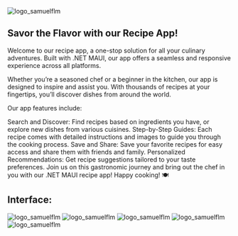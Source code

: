 <img src="Imagens/logo.png" alt="logo_samuelflm">


## Savor the Flavor with our Recipe App!

Welcome to our recipe app, a one-stop solution for all your culinary adventures. Built with .NET MAUI, our app offers a seamless and responsive experience across all platforms.

Whether you’re a seasoned chef or a beginner in the kitchen, our app is designed to inspire and assist you. With thousands of recipes at your fingertips, you’ll discover dishes from around the world.

Our app features include:

Search and Discover: Find recipes based on ingredients you have, or explore new dishes from various cuisines.
Step-by-Step Guides: Each recipe comes with detailed instructions and images to guide you through the cooking process.
Save and Share: Save your favorite recipes for easy access and share them with friends and family.
Personalized Recommendations: Get recipe suggestions tailored to your taste preferences.
Join us on this gastronomic journey and bring out the chef in you with our .NET MAUI recipe app! Happy cooking! 🍽️

## Interface:

<img src="Imagens/home.png" alt="logo_samuelflm">

<img src="Imagens/screenRecipe.png" alt="logo_samuelflm">

<img src="Imagens/screenRecipe1.png" alt="logo_samuelflm">

<img src="Imagens/screenRecipe2.png" alt="logo_samuelflm">

<img src="Imagens/youtube.png" alt="logo_samuelflm">
